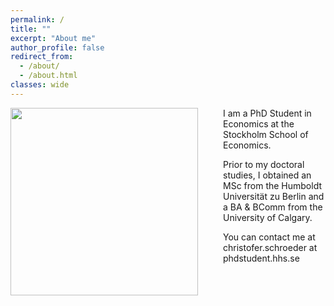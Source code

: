 ```yaml
---
permalink: /
title: ""
excerpt: "About me"
author_profile: false
redirect_from: 
  - /about/
  - /about.html
classes: wide
---
```


<img src="{{site.url}}/images/bio-photo-2.jpg" width="300" align="left" style="display: block; margin-right: 40px;" /> 

I am a PhD Student in Economics at the Stockholm School of Economics.

Prior to my doctoral studies, I obtained an MSc from the Humboldt Universität zu Berlin and a BA & BComm from the University of Calgary.

You can contact me at christofer.schroeder at phdstudent.hhs.se

